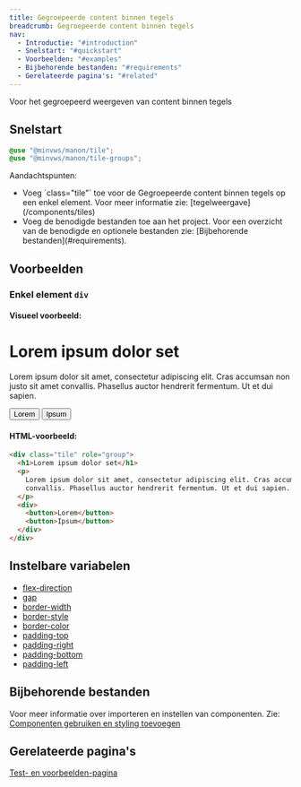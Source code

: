 ```yaml
---
title: Gegroepeerde content binnen tegels
breadcrumb: Gegroepeerde content binnen tegels
nav:
  - Introductie: "#introduction"
  - Snelstart: "#quickstart"
  - Voorbeelden: "#examples"
  - Bijbehorende bestanden: "#requirements"
  - Gerelateerde pagina's: "#related"
---
```

<p class="introduction">Voor het gegroepeerd weergeven van content binnen tegels</p>

<h2 id="quickstart">Snelstart</h2>

```scss
@use "@minvws/manon/tile";
@use "@minvws/manon/tile-groups";
```

<p>Aandachtspunten:</p>
<ul>
  <li>
    Voeg `class="tile"` toe voor de Gegroepeerde content binnen tegels op een
    enkel element. Voor meer informatie zie:
    [tegelweergave](/components/tiles)
  </li>
  <li>
    Voeg de benodigde bestanden toe aan het project. Voor een overzicht van de benodigde en
    optionele bestanden zie:
    [Bijbehorende bestanden](#requirements).
  </li>
</ul>

<h2 id="examples">Voorbeelden</h2>

### Enkel element `div`

#### Visueel voorbeeld:

<div class="tile" role="group">
  <h1>Lorem ipsum dolor set</h1>
  <p>
    Lorem ipsum dolor sit amet, consectetur adipiscing elit. Cras accumsan non justo sit
    amet convallis. Phasellus auctor hendrerit fermentum. Ut et dui sapien.
  </p>
  <div>
    <button>Lorem</button>
    <button>Ipsum</button>
  </div>
</div>

#### HTML-voorbeeld:

```html
<div class="tile" role="group">
  <h1>Lorem ipsum dolor set</h1>
  <p>
    Lorem ipsum dolor sit amet, consectetur adipiscing elit. Cras accumsan non justo sit amet
    convallis. Phasellus auctor hendrerit fermentum. Ut et dui sapien.
  </p>
  <div>
    <button>Lorem</button>
    <button>Ipsum</button>
  </div>
</div>
```

<h2 id="variables">Instelbare variabelen</h2>

<ul>
  <li>
    <a href="/documentation/variables#flex-direction">flex-direction</a>
  </li>
  <li><a href="/documentation/variables#gap">gap</a></li>
  <li><a href="/documentation/variables#border-width">border-width</a></li>
  <li><a href="/documentation/variables#border-style">border-style</a></li>
  <li><a href="/documentation/variables#border-color">border-color</a></li>
  <li><a href="/documentation/variables#padding-top">padding-top</a></li>
  <li>
    <a href="/documentation/variables#padding-right">padding-right</a>
  </li>
  <li>
    <a href="/documentation/variables#padding-bottom">padding-bottom</a>
  </li>
  <li><a href="/documentation/variables#padding-left">padding-left</a></li>
</ul>

<h2 id="requirements">Bijbehorende bestanden</h2>

Voor meer informatie over importeren en instellen van componenten. Zie:
[Componenten gebruiken en styling toevoegen](/documentation/import-styling)

<h2 id="related">Gerelateerde pagina's</h2>

<a href="/components/tile-groups-test">Test- en voorbeelden-pagina</a>
